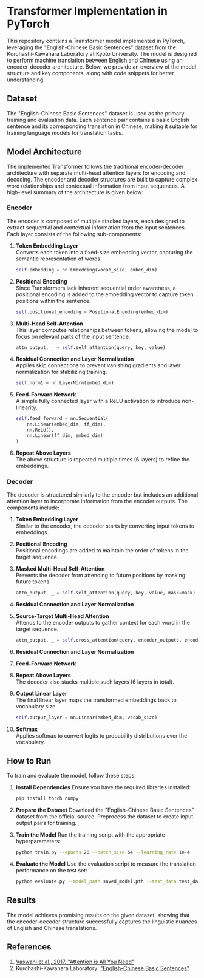 # Transformer Implementation in PyTorch

This repository contains a Transformer model implemented in PyTorch, leveraging the "English-Chinese Basic Sentences" dataset from the Kurohashi-Kawahara Laboratory at Kyoto University. The model is designed to perform machine translation between English and Chinese using an encoder-decoder architecture. Below, we provide an overview of the model structure and key components, along with code snippets for better understanding.

## Dataset
The "English-Chinese Basic Sentences" dataset is used as the primary training and evaluation data. Each sentence pair contains a basic English sentence and its corresponding translation in Chinese, making it suitable for training language models for translation tasks.

## Model Architecture
The implemented Transformer follows the traditional encoder-decoder architecture with separate multi-head attention layers for encoding and decoding. The encoder and decoder structures are built to capture complex word relationships and contextual information from input sequences. A high-level summary of the architecture is given below:

### Encoder
The encoder is composed of multiple stacked layers, each designed to extract sequential and contextual information from the input sentences. Each layer consists of the following sub-components:

1. **Token Embedding Layer**  
   Converts each token into a fixed-size embedding vector, capturing the semantic representation of words.
   
   ```python
   self.embedding = nn.Embedding(vocab_size, embed_dim)
   ```

2. **Positional Encoding**  
   Since Transformers lack inherent sequential order awareness, a positional encoding is added to the embedding vector to capture token positions within the sentence.

   ```python
   self.positional_encoding = PositionalEncoding(embed_dim)
   ```

3. **Multi-Head Self-Attention**  
   This layer computes relationships between tokens, allowing the model to focus on relevant parts of the input sentence.

   ```python
   attn_output, _ = self.self_attention(query, key, value)
   ```

4. **Residual Connection and Layer Normalization**  
   Applies skip connections to prevent vanishing gradients and layer normalization for stabilizing training.

   ```python
   self.norm1 = nn.LayerNorm(embed_dim)
   ```

5. **Feed-Forward Network**  
   A simple fully connected layer with a ReLU activation to introduce non-linearity.

   ```python
   self.feed_forward = nn.Sequential(
       nn.Linear(embed_dim, ff_dim),
       nn.ReLU(),
       nn.Linear(ff_dim, embed_dim)
   )
   ```

6. **Repeat Above Layers**  
   The above structure is repeated multiple times (6 layers) to refine the embeddings.

### Decoder
The decoder is structured similarly to the encoder but includes an additional attention layer to incorporate information from the encoder outputs. The components include:

1. **Token Embedding Layer**  
   Similar to the encoder, the decoder starts by converting input tokens to embeddings.

2. **Positional Encoding**  
   Positional encodings are added to maintain the order of tokens in the target sequence.

3. **Masked Multi-Head Self-Attention**  
   Prevents the decoder from attending to future positions by masking future tokens.

   ```python
   attn_output, _ = self.self_attention(query, key, value, mask=mask)
   ```

4. **Residual Connection and Layer Normalization**  

5. **Source-Target Multi-Head Attention**  
   Attends to the encoder outputs to gather context for each word in the target sequence.

   ```python
   attn_output, _ = self.cross_attention(query, encoder_outputs, encoder_outputs)
   ```

6. **Residual Connection and Layer Normalization**  

7. **Feed-Forward Network**  

8. **Repeat Above Layers**  
   The decoder also stacks multiple such layers (6 layers in total).

9. **Output Linear Layer**  
   The final linear layer maps the transformed embeddings back to vocabulary size.

   ```python
   self.output_layer = nn.Linear(embed_dim, vocab_size)
   ```

10. **Softmax**  
    Applies softmax to convert logits to probability distributions over the vocabulary.

## How to Run
To train and evaluate the model, follow these steps:

1. **Install Dependencies**
   Ensure you have the required libraries installed:

   ```bash
   pip install torch numpy
   ```

2. **Prepare the Dataset**
   Download the "English-Chinese Basic Sentences" dataset from the official source. Preprocess the dataset to create input-output pairs for training.

3. **Train the Model**
   Run the training script with the appropriate hyperparameters:

   ```bash
   python train.py --epochs 20 --batch_size 64 --learning_rate 1e-4
   ```

4. **Evaluate the Model**
   Use the evaluation script to measure the translation performance on the test set:

   ```bash
   python evaluate.py --model_path saved_model.pth --test_data test_data.txt
   ```

## Results
The model achieves promising results on the given dataset, showing that the encoder-decoder structure successfully captures the linguistic nuances of English and Chinese translations.

## References
1. [Vaswani et al., 2017. "Attention is All You Need"](https://arxiv.org/abs/1706.03762)
2. Kurohashi-Kawahara Laboratory: ["English-Chinese Basic Sentences"](https://nlp.ist.i.kyoto-u.ac.jp/EN/)
